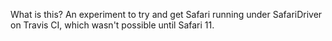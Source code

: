 What is this? An experiment to try and get Safari running under
SafariDriver on Travis CI, which wasn't possible until Safari 11.
